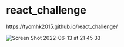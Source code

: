 # react_challenge

<a href="https://tyomhk2015.github.io/react_challenge/">https://tyomhk2015.github.io/react_challenge/</a>

![Screen Shot 2022-06-13 at 21 45 33](https://user-images.githubusercontent.com/35278730/173356636-072c5d02-cdcc-4a5b-9969-37008f3cbaef.png)
